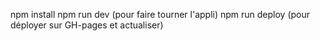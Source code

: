 npm install
npm run dev (pour faire tourner l'appli)
npm run deploy (pour déployer sur GH-pages et actualiser)
